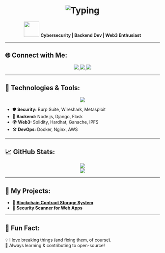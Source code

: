 <h1 align="center">
  <img src="https://readme-typing-svg.herokuapp.com?font=Fira+Code&size=22&duration=2000&pause=2000&color=F7F7F7&center=true&vCenter=true&width=450&height=30&lines=👋+Hi,+I'm+Kunal+Gautam;🚀+Cybersecurity+|+Backend+|+Web3;💡+Security+Research+|+Reverse+Engineering" alt="Typing" />
</h1>

<p align="center">
  <img src="https://media.giphy.com/media/WFZvB7VIXBgiz3oDXE/giphy.gif" width="50">
  <strong>Cybersecurity | Backend Dev | Web3 Enthusiast</strong>
</p>

---

## 🌐 Connect with Me:
<p align="center">
  <a href="https://twitter.com/kunal41414141">
    <img src="https://img.shields.io/badge/Twitter-@kunal41414141-blue?style=for-the-badge&logo=twitter" />
  </a>
  <a href="https://medium.com/@oikawasain">
    <img src="https://img.shields.io/badge/Medium-Blogs-black?style=for-the-badge&logo=medium" />
  </a>
  <a href="https://www.linkedin.com/in/kunal-gautam-79a179236">
    <img src="https://img.shields.io/badge/LinkedIn-Kunal-blue?style=for-the-badge&logo=linkedin" />
  </a>
</p>

---

## 🚀 Technologies & Tools:
<p align="center">
  <img src="https://skillicons.dev/icons?i=linux,python,nodejs,solidity,django,flask,docker,nginx,aws,git" />
</p>

- 🛡️ **Security:** Burp Suite, Wireshark, Metasploit  
- 💾 **Backend:** Node.js, Django, Flask  
- 🌍 **Web3:** Solidity, Hardhat, Ganache, IPFS  
- 🛠️ **DevOps:** Docker, Nginx, AWS  

---

## 📈 GitHub Stats:
<p align="center">
  <img src="https://github-readme-stats.vercel.app/api?username=oikawasain&show_icons=true&theme=radical&hide_border=true" />
  <br>
  <img src="https://github-readme-stats.vercel.app/api/top-langs/?username=oikawasain&layout=compact&theme=radical&hide_border=true" />
</p>

---

## 📌 My Projects:
- 🔗 [**Blockchain Contract Storage System**](https://github.com/oikawasain/blockchain-storage)  
- 🔗 [**Security Scanner for Web Apps**](https://github.com/oikawasain/security-scanner)  

---

## 🎯 Fun Fact:
💡 I love breaking things (and fixing them, of course).  
🚀 Always learning & contributing to open-source!
